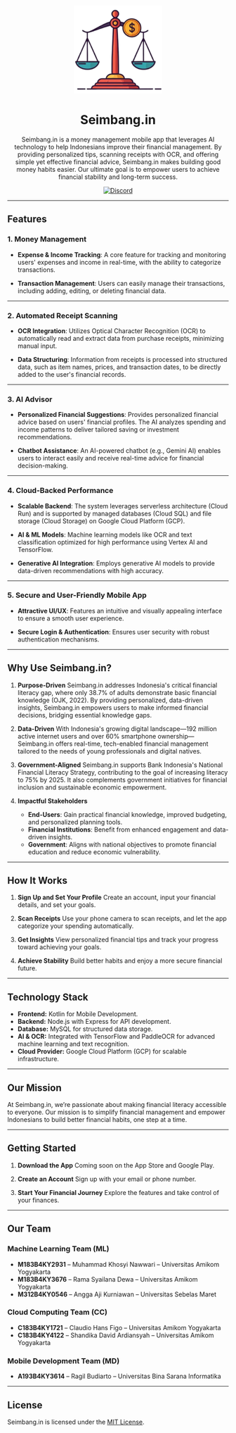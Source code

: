<div align="center">
 <img src="./logo.png" width=200/>
</div>

<h1 align="center">
  Seimbang.in
</h1>
<p align="center">
 Seimbang.in is a money management mobile app that leverages AI technology to help Indonesians improve their financial management. By providing personalized tips, scanning receipts with OCR, and offering simple yet effective financial advice, Seimbang.in makes building good money habits easier. Our ultimate goal is to empower users to achieve financial stability and long-term success.
</p>

<p align="center">
    <a href="https://github.com/consumet/api.consumet.org/actions/workflows/docker-build.yml">
      <img src="https://github.com/consumet/api.consumet.org/actions/workflows/docker-build.yml/badge.svg" alt="Discord">
    </a>
</p>


---

## Features

### 1. Money Management
- **Expense & Income Tracking**:
  A core feature for tracking and monitoring users' expenses and income in real-time, with the ability to categorize transactions.

- **Transaction Management**:
  Users can easily manage their transactions, including adding, editing, or deleting financial data.

---

### 2. Automated Receipt Scanning
- **OCR Integration**:
  Utilizes Optical Character Recognition (OCR) to automatically read and extract data from purchase receipts, minimizing manual input.

- **Data Structuring**:
  Information from receipts is processed into structured data, such as item names, prices, and transaction dates, to be directly added to the user's financial records.

---

### 3. AI Advisor
- **Personalized Financial Suggestions**:
  Provides personalized financial advice based on users' financial profiles. The AI analyzes spending and income patterns to deliver tailored saving or investment recommendations.

- **Chatbot Assistance**:
  An AI-powered chatbot (e.g., Gemini AI) enables users to interact easily and receive real-time advice for financial decision-making.

---

### 4. Cloud-Backed Performance
- **Scalable Backend**:
  The system leverages serverless architecture (Cloud Run) and is supported by managed databases (Cloud SQL) and file storage (Cloud Storage) on Google Cloud Platform (GCP).

- **AI & ML Models**:
  Machine learning models like OCR and text classification optimized for high performance using Vertex AI and TensorFlow.

- **Generative AI Integration**:
  Employs generative AI models to provide data-driven recommendations with high accuracy.

---

### 5. Secure and User-Friendly Mobile App
- **Attractive UI/UX**:
  Features an intuitive and visually appealing interface to ensure a smooth user experience.

- **Secure Login & Authentication**:
  Ensures user security with robust authentication mechanisms.

---

## Why Use Seimbang.in?

1. **Purpose-Driven**
   Seimbang.in addresses Indonesia's critical financial literacy gap, where only 38.7% of adults demonstrate basic financial knowledge (OJK, 2022). By providing personalized, data-driven insights, Seimbang.in empowers users to make informed financial decisions, bridging essential knowledge gaps.

2. **Data-Driven**
   With Indonesia's growing digital landscape—192 million active internet users and over 60% smartphone ownership—Seimbang.in offers real-time, tech-enabled financial management tailored to the needs of young professionals and digital natives.

3. **Government-Aligned**
   Seimbang.in supports Bank Indonesia's National Financial Literacy Strategy, contributing to the goal of increasing literacy to 75% by 2025. It also complements government initiatives for financial inclusion and sustainable economic empowerment.

4. **Impactful Stakeholders**
   - **End-Users**: Gain practical financial knowledge, improved budgeting, and personalized planning tools.
   - **Financial Institutions**: Benefit from enhanced engagement and data-driven insights.
   - **Government**: Aligns with national objectives to promote financial education and reduce economic vulnerability.


---

## How It Works

1. **Sign Up and Set Your Profile**
   Create an account, input your financial details, and set your goals.

2. **Scan Receipts**
   Use your phone camera to scan receipts, and let the app categorize your spending automatically.

3. **Get Insights**
   View personalized financial tips and track your progress toward achieving your goals.

4. **Achieve Stability**
   Build better habits and enjoy a more secure financial future.

---

## Technology Stack

- **Frontend:** Kotlin for Mobile Development.
- **Backend:** Node.js with Express for API development.
- **Database:** MySQL for structured data storage.
- **AI & OCR:** Integrated with TensorFlow and PaddleOCR for advanced machine learning and text recognition.
- **Cloud Provider:** Google Cloud Platform (GCP) for scalable infrastructure.

---

## Our Mission

At Seimbang.in, we’re passionate about making financial literacy accessible to everyone. Our mission is to simplify financial management and empower Indonesians to build better financial habits, one step at a time.

---

## Getting Started

1. **Download the App**
   Coming soon on the App Store and Google Play.

2. **Create an Account**
   Sign up with your email or phone number.

3. **Start Your Financial Journey**
   Explore the features and take control of your finances.

---

## Our Team

### Machine Learning Team (ML)
- **M183B4KY2931** – Muhammad Khosyi Nawwari – Universitas Amikom Yogyakarta
- **M183B4KY3676** – Rama Syailana Dewa – Universitas Amikom Yogyakarta
- **M312B4KY0546** – Angga Aji Kurniawan – Universitas Sebelas Maret

### Cloud Computing Team (CC)
- **C183B4KY1721** – Claudio Hans Figo – Universitas Amikom Yogyakarta
- **C183B4KY4122** – Shandika David Ardiansyah – Universitas Amikom Yogyakarta

### Mobile Development Team (MD)
- **A193B4KY3614** – Ragil Budiarto – Universitas Bina Sarana Informatika

---

## License

Seimbang.in is licensed under the [MIT License](LICENSE).
